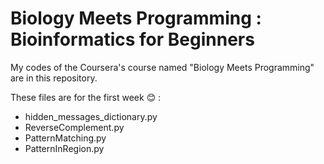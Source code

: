 # Biology Meets Programming : Bioinformatics for Beginners

My codes of the Coursera's course named "Biology Meets Programming"  are in this repository. 

These files are for the first week :blush: :
- hidden_messages_dictionary.py
- ReverseComplement.py 
- PatternMatching.py
- PatternInRegion.py

